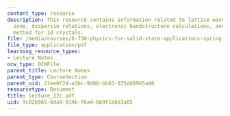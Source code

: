 ```yaml
---
content_type: resource
description: This resource contains information related to lattice waves, brillouin
  zone, dispersin relations, electronic bandstructure calculations, and tight binding
  method for 1d crystals.
file: /media/courses/6-730-physics-for-solid-state-applications-spring-2003/9c02b9656da9914bf6a4bb9f1b663a05_lecture_12c.pdf
file_type: application/pdf
learning_resource_types:
- Lecture Notes
ocw_type: OCWFile
parent_title: Lecture Notes
parent_type: CourseSection
parent_uid: 21ee0f24-a3bc-9d08-bb83-835dd99b5a48
resourcetype: Document
title: lecture_12c.pdf
uid: 9c02b965-6da9-914b-f6a4-bb9f1b663a05
---
```

